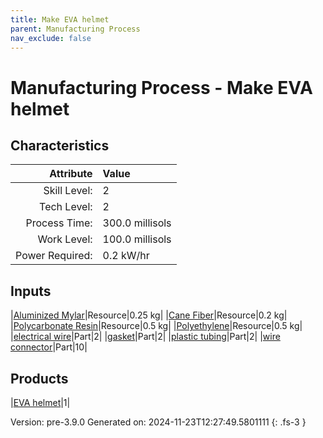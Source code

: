 ```yaml
---
title: Make EVA helmet
parent: Manufacturing Process
nav_exclude: false
---
```

# Manufacturing Process - Make EVA helmet


## Characteristics

| Attribute      | Value |
|--------:|:------|
|Skill Level:|2|
|Tech Level:|2|
|Process Time:|300.0 millisols|
|Work Level:|100.0 millisols|
|Power Required:|0.2 kW/hr|

## Inputs

|[Aluminized Mylar](../resource/aluminized-mylar.html)|Resource|0.25 kg|
|[Cane Fiber](../resource/cane-fiber.html)|Resource|0.2 kg|
|[Polycarbonate Resin](../resource/polycarbonate-resin.html)|Resource|0.5 kg|
|[Polyethylene](../resource/polyethylene.html)|Resource|0.5 kg|
|[electrical wire](../part/electrical-wire.html)|Part|2|
|[gasket](../part/gasket.html)|Part|2|
|[plastic tubing](../part/plastic-tubing.html)|Part|2|
|[wire connector](../part/wire-connector.html)|Part|10|

## Products

|[EVA helmet](../part/eva-helmet.html)|1|


Version: pre-3.9.0 Generated on: 2024-11-23T12:27:49.5801111
{: .fs-3 }

